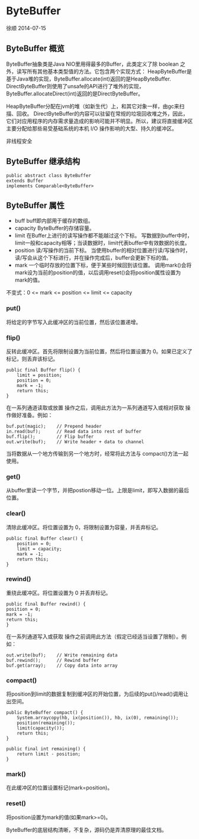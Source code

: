 # ByteBuffer

徐顺 2014-07-15

## ByteBuffer 概览
ByteBuffer抽象类是Java NIO里用得最多的Buffer，此类定义了除 boolean 之外，读写所有其他基本类型值的方法。它包含两个实现方式：
HeapByteBuffer是基于Java堆的实现，ByteBuffer.allocate(int)返回的是HeapByteBuffer.
DirectByteBuffer则使用了unsafe的API进行了堆外的实现，ByteBuffer.allocateDirect(int)返回的是DirectByteBuffer。 

HeapByteBuffer分配在jvm的堆（如新生代）上，和其它对象一样，由gc来扫描、回收。
DirectByteBuffer的内容可以驻留在常规的垃圾回收堆之外，因此，它们对应用程序的内存需求量造成的影响可能并不明显。所以，建议将直接缓冲区主要分配给那些易受基础系统的本机 I/O 操作影响的大型、持久的缓冲区。

非线程安全

## ByteBuffer 继承结构
	public abstract class ByteBuffer
	extends Buffer
	implements Comparable<ByteBuffer>

## ByteBuffer 属性

* buff
  buff即内部用于缓存的数组。
* capacity
  ByteBuffer的存储容量。
* limit
  在Buffer上进行的读写操作都不能越过这个下标。
  写数据到buffer中时，limit一般和capacity相等；当读数据时，limit代表buffer中有效数据的长度。
* position
  读/写操作的当前下标。
  当使用buffer的相对位置进行读/写操作时，读/写会从这个下标进行，并在操作完成后，buffer会更新下标的值。
* mark
  一个临时存放的位置下标，便于某些时候回到该位置。
  调用mark()会将mark设为当前的position的值，以后调用reset()会将position属性设置为mark的值。

不变式：0 <= mark <= position <= limit <= capacity

### put()
将给定的字节写入此缓冲区的当前位置，然后该位置递增。

### flip()
反转此缓冲区。首先将限制设置为当前位置，然后将位置设置为 0。如果已定义了标记，则丢弃该标记。

    public final Buffer flip() {
		limit = position;
		position = 0;
		mark = -1;
		return this;
    }

在一系列通道读取或放置 操作之后，调用此方法为一系列通道写入或相对获取 操作做好准备。例如：

	buf.put(magic);    // Prepend header
	in.read(buf);      // Read data into rest of buffer
	buf.flip();        // Flip buffer
	out.write(buf);    // Write header + data to channel

当将数据从一个地方传输到另一个地方时，经常将此方法与 compact()方法一起使用。


### get()
从buffer里读一个字节，并把postion移动一位。上限是limit，即写入数据的最后位置。 

### clear()
清除此缓冲区。将位置设置为 0，将限制设置为容量，并丢弃标记。

    public final Buffer clear() {
		position = 0;
		limit = capacity;
		mark = -1;
		return this;
    } 

### rewind()
重绕此缓冲区。将位置设置为 0 并丢弃标记。

    public final Buffer rewind() {
	position = 0;
	mark = -1;
	return this;
    }

在一系列通道写入或获取 操作之前调用此方法（假定已经适当设置了限制）。例如：

	out.write(buf);    // Write remaining data
	buf.rewind();      // Rewind buffer
	buf.get(array);    // Copy data into array    

### compact()
将position到limit的数据复制到缓冲区的开始位置，为后续的put()/read()调用让出空间。
    
    public ByteBuffer compact() {
		System.arraycopy(hb, ix(position()), hb, ix(0), remaining());
		position(remaining());
		limit(capacity());
		return this;
    }

    public final int remaining() {
		return limit - position;
    }

### mark() 
在此缓冲区的位置设置标记(mark=position)。

### reset()
将position设置为mark的值(如果mark>=0)。



ByteBuffer的底层结构清晰，不复杂，源码仍是弄清原理的最佳文档。